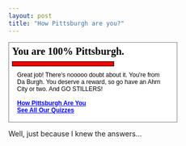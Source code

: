 ```yaml
---
layout: post
title: "How Pittsburgh are you?"
---
```




<div style="width: 320px; border: 1px solid gray; padding: 6px; font: normal 12px arial, verdana, sans-serif; color: black; background-color: white;">
<b style="color: black; font: bold 20px 'Times New Roman', serif; display: block; margin-bottom: 8px;">You are 100% Pittsburgh.</b> 
<div style="width: 200px; background: white; border: 1px solid black; text-align: left;">
<div style="width: 100%; background: red; font-size: 8px; line-height: 8px;">&nbsp;
</div>
</div>
<p style="margin: 10px; border: none; background: white; color: black;">Great job! There's nooooo doubt about it.  You're from Da Burgh.  You deserve a reward, so go have an Ahrn City or two.  And GO STILLERS!
<br/>
<br/>
<b><a href="http://www.gotoquiz.com/how_pittsburgh_are_you" style="color: blue;">How Pittsburgh Are You</a><br><a href="http://www.gotoquiz.com/" style="color: blue;">See All Our Quizzes</a></b>
</p>
</div>
<p>Well, just because I knew the answers...</p>


